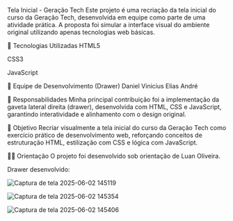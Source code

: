 Tela Inicial - Geração Tech
Este projeto é uma recriação da tela inicial do curso da Geração Tech, desenvolvida em equipe como parte de uma atividade prática. A proposta foi simular a interface visual do ambiente original utilizando apenas tecnologias web básicas.

🔧 Tecnologias Utilizadas
HTML5

CSS3

JavaScript

👥 Equipe de Desenvolvimento (Drawer)
Daniel Vinicius
Elias André

💼 Responsabilidades
Minha principal contribuição foi a implementação da gaveta lateral direita (drawer), desenvolvida com HTML, CSS e JavaScript, garantindo interatividade e alinhamento com o design original.

📌 Objetivo
Recriar visualmente a tela inicial do curso da Geração Tech como exercício prático de desenvolvimento web, reforçando conceitos de estruturação HTML, estilização com CSS e lógica com JavaScript.

👨‍🏫 Orientação
O projeto foi desenvolvido sob orientação de Luan Oliveira.

Drawer desenvolvido:


![Captura de tela 2025-06-02 145119](https://github.com/user-attachments/assets/c117e804-92d5-4ca5-8575-0af0642b9911)



![Captura de tela 2025-06-02 145354](https://github.com/user-attachments/assets/95f066cc-064d-44e9-8739-fdb605ea895b)

![Captura de tela 2025-06-02 145406](https://github.com/user-attachments/assets/c689e9ca-feef-48be-8cd5-df284ed6f030)
